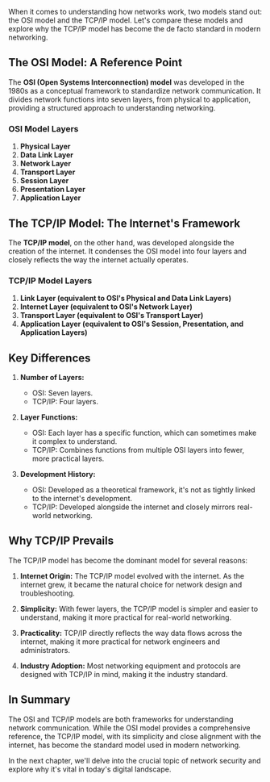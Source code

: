 When it comes to understanding how networks work, two models stand out: the OSI model and the TCP/IP model. Let's compare these models and explore why the TCP/IP model has become the de facto standard in modern networking.

## The OSI Model: A Reference Point

The **OSI (Open Systems Interconnection) model** was developed in the 1980s as a conceptual framework to standardize network communication. It divides network functions into seven layers, from physical to application, providing a structured approach to understanding networking.

### OSI Model Layers

1. **Physical Layer**
2. **Data Link Layer**
3. **Network Layer**
4. **Transport Layer**
5. **Session Layer**
6. **Presentation Layer**
7. **Application Layer**

## The TCP/IP Model: The Internet's Framework

The **TCP/IP model**, on the other hand, was developed alongside the creation of the internet. It condenses the OSI model into four layers and closely reflects the way the internet actually operates.

### TCP/IP Model Layers

1. **Link Layer (equivalent to OSI's Physical and Data Link Layers)**
2. **Internet Layer (equivalent to OSI's Network Layer)**
3. **Transport Layer (equivalent to OSI's Transport Layer)**
4. **Application Layer (equivalent to OSI's Session, Presentation, and Application Layers)**

## Key Differences

1. **Number of Layers:**
    
    - OSI: Seven layers.
    - TCP/IP: Four layers.
2. **Layer Functions:**
    
    - OSI: Each layer has a specific function, which can sometimes make it complex to understand.
    - TCP/IP: Combines functions from multiple OSI layers into fewer, more practical layers.
3. **Development History:**
    
    - OSI: Developed as a theoretical framework, it's not as tightly linked to the internet's development.
    - TCP/IP: Developed alongside the internet and closely mirrors real-world networking.

## Why TCP/IP Prevails

The TCP/IP model has become the dominant model for several reasons:

1. **Internet Origin:** The TCP/IP model evolved with the internet. As the internet grew, it became the natural choice for network design and troubleshooting.
    
2. **Simplicity:** With fewer layers, the TCP/IP model is simpler and easier to understand, making it more practical for real-world networking.
    
3. **Practicality:** TCP/IP directly reflects the way data flows across the internet, making it more practical for network engineers and administrators.
    
4. **Industry Adoption:** Most networking equipment and protocols are designed with TCP/IP in mind, making it the industry standard.
    

## In Summary

The OSI and TCP/IP models are both frameworks for understanding network communication. While the OSI model provides a comprehensive reference, the TCP/IP model, with its simplicity and close alignment with the internet, has become the standard model used in modern networking.

In the next chapter, we'll delve into the crucial topic of network security and explore why it's vital in today's digital landscape.